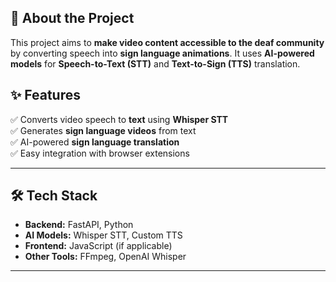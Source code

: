 ## 🚀 About the Project  
This project aims to **make video content accessible to the deaf community** by converting speech into **sign language animations**. It uses **AI-powered models** for **Speech-to-Text (STT)** and **Text-to-Sign (TTS)** translation.

## ✨ Features  
✅ Converts video speech to **text** using **Whisper STT**  
✅ Generates **sign language videos** from text  
✅ AI-powered **sign language translation**  
✅ Easy integration with browser extensions  

---

## 🛠 Tech Stack  
- **Backend:** FastAPI, Python  
- **AI Models:** Whisper STT, Custom TTS  
- **Frontend:** JavaScript (if applicable)  
- **Other Tools:** FFmpeg, OpenAI Whisper  

---
